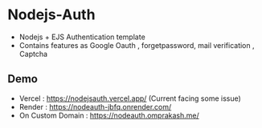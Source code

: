 # Nodejs-Auth 
- Nodejs + EJS Authentication template
- Contains features as Google Oauth , forgetpassword, mail verification , Captcha
## Demo
- Vercel : https://nodejsauth.vercel.app/ (Current facing some issue)
- Render : https://nodeauth-jbfq.onrender.com/
- On Custom Domain : https://nodeauth.omprakash.me/
